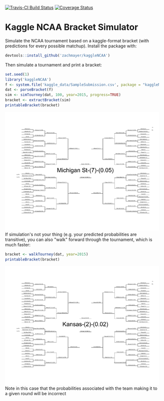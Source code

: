 <!-- README.md is generated from README.Rmd. Please edit that file -->
[![Travis-CI Build Status](https://travis-ci.org/zachmayer/kaggleNCAA.png?branch=master)](https://travis-ci.org/zachmayer/kaggleNCAA) [![Coverage Status](https://coveralls.io/repos/zachmayer/kaggleNCAA/badge.svg?branch=master)](https://coveralls.io/r/zachmayer/kaggleNCAA?branch=master)

Kaggle NCAA Bracket Simulator
=============================

Simulate the NCAA tournament based on a kaggle-format bracket (with predictions for every possible matchup). Install the package with:

``` r
devtools::install_github('zachmayer/kaggleNCAA')
```

Then simulate a tournament and print a bracket:

``` r
set.seed(1)
library('kaggleNCAA')
f <- system.file('kaggle_data/SampleSubmission.csv', package = "kaggleNCAA")
dat <- parseBracket(f)
sim <- simTourney(dat, 100, year=2015, progress=TRUE)
bracket <- extractBracket(sim)
printableBracket(bracket)
```

![](README-sim_bracket-1.png)<!-- --> If simulation's not your thing (e.g. your predicted probabilities are transitive), you can also "walk" forward through the tournament, which is much faster:

``` r
bracket <- walkTourney(dat, year=2015)
printableBracket(bracket)
```

![](README-walk_bracket-1.png)<!-- --> Note in this case that the probabilities associated with the team making it to a given round will be incorrect
